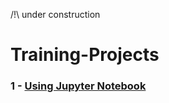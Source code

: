 /!\ under construction
# Training-Projects

### 1 - [Using Jupyter Notebook](https://github.com/LisaRivalin/Training-Projects/blob/master/1-Using%20Jupiter%20notebook.ipynb)
